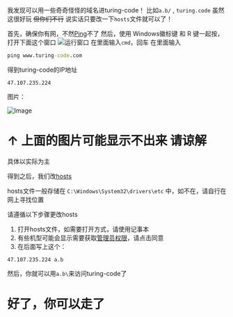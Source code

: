 我发现可以用一些奇奇怪怪的域名进turing-code！
比如`a.b/`  , `turing.code`
虽然这很好玩 ~~但你们不行~~
说实话只要改一下`hosts`文件就可以了！

首先，确保你有网，不然[Ping](https://www.cnblogs.com/meiguicong/p/13357735.html)不了
然后，使用 Windows徽标键 和 R 键一起按，打开下面这个窗口
![运行窗口](https://tse1-mm.cn.bing.net/th/id/OIP-C.JwqFS5Tvl-oWRO_8XN2kdwAAAA?rs=1&pid=ImgDetMain)
在里面输入`cmd`，回车
在里面输入
```cmd
ping www.turing-code.com
```

得到turing-code的IP地址
```
47.107.235.224
```
图片：

![Image](https://github.com/user-attachments/assets/1f341b8a-05ac-4c06-a47c-9b75f6310654)
# ↑ 上面的图片可能显示不出来 请谅解

具体以实际为主

得到之后，我们改[hosts](https://blog.csdn.net/nobleman__/article/details/85728156)

hosts文件一般存储在 `C:\Windows\System32\drivers\etc` 中，如不在，请自行在网上寻找位置

请遵循以下步骤更改hosts
1. 打开hosts文件，如需要打开方式，请使用记事本
2. 有些机型可能会显示需要获取[管理员权限](https://blog.csdn.net/zhaomomo0819/article/details/145445000?sharetype=blogdetail&sharerId=145445000&sharerefer=PC&sharesource=zhaomomo0819&spm=1011.2480.3001.8118)，请点击同意
3. 在后面写上这个：
```hosts
47.107.235.224 a.b
```
然后，你就可以用`a.b\`来访问turing-code了

# 好了，你可以走了

